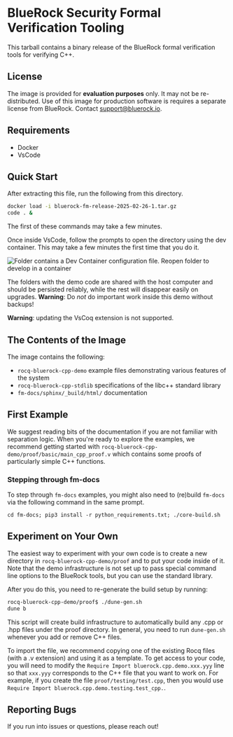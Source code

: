 # BlueRock Security Formal Verification Tooling

This tarball contains a binary release of the BlueRock formal verification tools for verifying C++.

## License
The image is provided for **evaluation purposes** only. It may not be re-distributed.
Use of this image for production software is requires a separate license from BlueRock.
Contact [support@bluerock.io](mailto:support@bluerock.io).

## Requirements
- Docker
- VsCode

## Quick Start

After extracting this file, run the following from this directory.

```sh
docker load -i bluerock-fm-release-2025-02-26-1.tar.gz
code . &
```

The first of these commands may take a few minutes.

Once inside VsCode, follow the prompts to open the directory using the dev container.
This may take a few minutes the first time that you do it.

![Folder contains a Dev Container configuration file. Reopen folder to develop in a container](<VsCode Prompt 1.png>)

The folders with the demo code are shared with the host computer and should be
persisted reliably, while the rest will disappear easily on upgrades.
**Warning**: Do _not_ do important work inside this demo without backups!

**Warning**: updating the VsCoq extension is not supported.

## The Contents of the Image

The image contains the following:
- `rocq-bluerock-cpp-demo` example files demonstrating various features of the system
- `rocq-bluerock-cpp-stdlib` specifications of the libc++ standard library
- `fm-docs/sphinx/_build/html/` documentation

## First Example

We suggest reading bits of the documentation if you are not familiar with separation
logic. When you're ready to explore the examples, we recommend getting started with
`rocq-bluerock-cpp-demo/proof/basic/main_cpp_proof.v` which contains some proofs of
particularly simple C++ functions.

### Stepping through fm-docs

To step through `fm-docs` examples, you might also need to (re)build `fm-docs` via the following command in the same prompt.
```
cd fm-docs; pip3 install -r python_requirements.txt; ./core-build.sh
```

## Experiment on Your Own

The easiest way to experiment with your own code is to create a new directory in
`rocq-bluerock-cpp-demo/proof` and to put your code inside of it. Note that the demo
infrastructure is not set up to pass special command line options to the BlueRock
tools, but you can use the standard library.

After you do this, you need to re-generate the build setup by running:

```sh
rocq-bluerock-cpp-demo/proof$ ./dune-gen.sh
dune b
```

This script will create build infrastructure to automatically build any .cpp or .hpp files
under the proof directory. In general, you need to run `dune-gen.sh` whenever you add or
remove C++ files.

To import the file, we recommend copying one of the existing Rocq files (with a .v extension)
and using it as a template. To get access to your code, you will need to modify the
`Require Import bluerock.cpp.demo.xxx.yyy` line so that `xxx.yyy` corresponds to the C++ file
that you want to work on. For example, if you create the file `proof/testing/test.cpp`, then you
would use `Require Import bluerock.cpp.demo.testing.test_cpp.`.

## Reporting Bugs

If you run into issues or questions, please reach out!